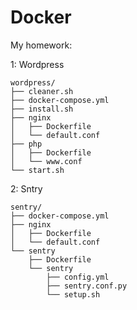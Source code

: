 # Docker

My homework:

1: Wordpress

```
wordpress/
├── cleaner.sh
├── docker-compose.yml
├── install.sh
├── nginx
│   ├── Dockerfile
│   └── default.conf
├── php
│   ├── Dockerfile
│   └── www.conf
└── start.sh
```

2: Sntry

```
sentry/
├── docker-compose.yml
├── nginx
│   ├── Dockerfile
│   └── default.conf
└── sentry
    ├── Dockerfile
    └── sentry
        ├── config.yml
        ├── sentry.conf.py
        └── setup.sh
```
